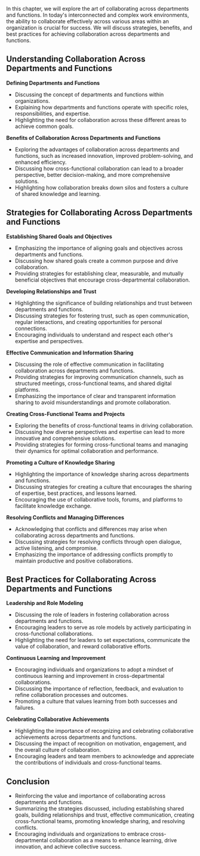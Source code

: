 
In this chapter, we will explore the art of collaborating across departments and functions. In today's interconnected and complex work environments, the ability to collaborate effectively across various areas within an organization is crucial for success. We will discuss strategies, benefits, and best practices for achieving collaboration across departments and functions.

Understanding Collaboration Across Departments and Functions
------------------------------------------------------------

**Defining Departments and Functions**

* Discussing the concept of departments and functions within organizations.
* Explaining how departments and functions operate with specific roles, responsibilities, and expertise.
* Highlighting the need for collaboration across these different areas to achieve common goals.

**Benefits of Collaboration Across Departments and Functions**

* Exploring the advantages of collaboration across departments and functions, such as increased innovation, improved problem-solving, and enhanced efficiency.
* Discussing how cross-functional collaboration can lead to a broader perspective, better decision-making, and more comprehensive solutions.
* Highlighting how collaboration breaks down silos and fosters a culture of shared knowledge and learning.

Strategies for Collaborating Across Departments and Functions
-------------------------------------------------------------

**Establishing Shared Goals and Objectives**

* Emphasizing the importance of aligning goals and objectives across departments and functions.
* Discussing how shared goals create a common purpose and drive collaboration.
* Providing strategies for establishing clear, measurable, and mutually beneficial objectives that encourage cross-departmental collaboration.

**Developing Relationships and Trust**

* Highlighting the significance of building relationships and trust between departments and functions.
* Discussing strategies for fostering trust, such as open communication, regular interactions, and creating opportunities for personal connections.
* Encouraging individuals to understand and respect each other's expertise and perspectives.

**Effective Communication and Information Sharing**

* Discussing the role of effective communication in facilitating collaboration across departments and functions.
* Providing strategies for improving communication channels, such as structured meetings, cross-functional teams, and shared digital platforms.
* Emphasizing the importance of clear and transparent information sharing to avoid misunderstandings and promote collaboration.

**Creating Cross-Functional Teams and Projects**

* Exploring the benefits of cross-functional teams in driving collaboration.
* Discussing how diverse perspectives and expertise can lead to more innovative and comprehensive solutions.
* Providing strategies for forming cross-functional teams and managing their dynamics for optimal collaboration and performance.

**Promoting a Culture of Knowledge Sharing**

* Highlighting the importance of knowledge sharing across departments and functions.
* Discussing strategies for creating a culture that encourages the sharing of expertise, best practices, and lessons learned.
* Encouraging the use of collaborative tools, forums, and platforms to facilitate knowledge exchange.

**Resolving Conflicts and Managing Differences**

* Acknowledging that conflicts and differences may arise when collaborating across departments and functions.
* Discussing strategies for resolving conflicts through open dialogue, active listening, and compromise.
* Emphasizing the importance of addressing conflicts promptly to maintain productive and positive collaborations.

Best Practices for Collaborating Across Departments and Functions
-----------------------------------------------------------------

**Leadership and Role Modeling**

* Discussing the role of leaders in fostering collaboration across departments and functions.
* Encouraging leaders to serve as role models by actively participating in cross-functional collaborations.
* Highlighting the need for leaders to set expectations, communicate the value of collaboration, and reward collaborative efforts.

**Continuous Learning and Improvement**

* Encouraging individuals and organizations to adopt a mindset of continuous learning and improvement in cross-departmental collaborations.
* Discussing the importance of reflection, feedback, and evaluation to refine collaboration processes and outcomes.
* Promoting a culture that values learning from both successes and failures.

**Celebrating Collaborative Achievements**

* Highlighting the importance of recognizing and celebrating collaborative achievements across departments and functions.
* Discussing the impact of recognition on motivation, engagement, and the overall culture of collaboration.
* Encouraging leaders and team members to acknowledge and appreciate the contributions of individuals and cross-functional teams.

Conclusion
----------

* Reinforcing the value and importance of collaborating across departments and functions.
* Summarizing the strategies discussed, including establishing shared goals, building relationships and trust, effective communication, creating cross-functional teams, promoting knowledge sharing, and resolving conflicts.
* Encouraging individuals and organizations to embrace cross-departmental collaboration as a means to enhance learning, drive innovation, and achieve collective success.
